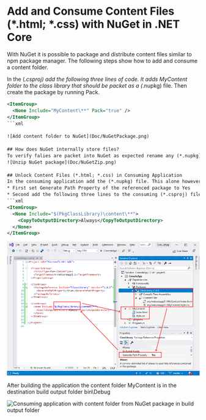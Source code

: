 # Add and Consume Content Files (*.html; *.css) with NuGet in .NET Core
With NuGet it is possible to package and distribute content files similar to npm package manager. The following steps show how to add and consume a content folder.

In the (*.csproj) add the following three lines of code. It adds MyContent folder to the class library that should be packet as a (*.nupkg) file. Then create the package by running Pack.

```xml
<ItemGroup>
  <None Include="MyContent\**" Pack="true" />
</ItemGroup>
```xml

![Add content folder to NuGet](Doc/NuGetPackage.png)

## How does NuGet internally store files?
To verify falies are packet into NuGet as expected rename any (*.nupkg) file to (*.nupkg.zip) and open it.
![Unzip NuGet package](Doc/NuGetZip.png)

## Unlock Content Files (*.html; *.css) in Consuming Application
In the consuming application add the (*.nupkg) file. This alone however is not enough. Unlike npm for NuGet the consumer explicitly has to unlock the content files. In our example the MyContent folder.
* First set Generate Path Property of the referenced package to Yes
* Second add the following three lines to the consuming (*.csproj) file
```xml
<ItemGroup>
  <None Include="$(PkgClassLibrary)\content\**">
    <CopyToOutputDirectory>Always</CopyToOutputDirectory>
  </None>
</ItemGroup>
```

![Unlock content files from NuGet package in consuming application](Doc/NuGetPackageUnlockContent.png)

After building the application the content folder MyContent is in the destination build output folder bin\Debug

![Consuming application with content folder from NuGet package in build output folder](Doc/BuildOutput)